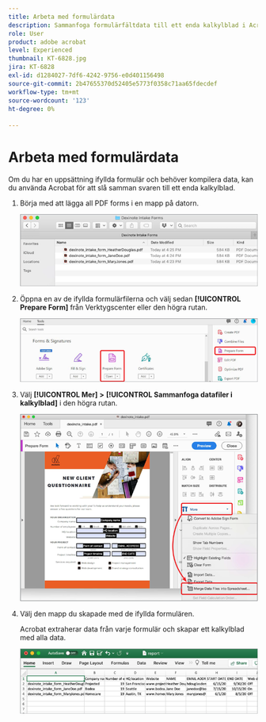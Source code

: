 ```yaml
---
title: Arbeta med formulärdata
description: Sammanfoga formulärfältdata till ett enda kalkylblad i Acrobat
role: User
product: adobe acrobat
level: Experienced
thumbnail: KT-6828.jpg
jira: KT-6828
exl-id: d1284027-7df6-4242-9756-e0d401156498
source-git-commit: 2b47655370d52405e5773f0358c71aa65fdecdef
workflow-type: tm+mt
source-wordcount: '123'
ht-degree: 0%

---
```


# Arbeta med formulärdata

Om du har en uppsättning ifyllda formulär och behöver kompilera data, kan du använda Acrobat för att slå samman svaren till ett enda kalkylblad.

1. Börja med att lägga all PDF forms i en mapp på datorn.

   ![Formulärdatasteg 1](../assets/FormData_1.png)

1. Öppna en av de ifyllda formulärfilerna och välj sedan **[!UICONTROL Prepare Form]** från Verktygscenter eller den högra rutan.

   ![Formulärdatasteg 2](../assets/FormData_2.png)

1. Välj **[!UICONTROL Mer]** **>** **[!UICONTROL Sammanfoga datafiler i kalkylblad]** i den högra rutan.

   ![Formulärdata, steg 3](../assets/FormData_3.png)

1. Välj den mapp du skapade med de ifyllda formulären.

   Acrobat extraherar data från varje formulär och skapar ett kalkylblad med alla data.

   ![Formulärdata, steg 4](../assets/FormData_4.png)
